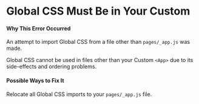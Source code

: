 # Global CSS Must Be in Your Custom <App>

#### Why This Error Occurred

An attempt to import Global CSS from a file other than `pages/_app.js` was made.

Global CSS cannot be used in files other than your Custom `<App>` due to its side-effects and ordering problems.

#### Possible Ways to Fix It

Relocate all Global CSS imports to your `pages/_app.js` file.
